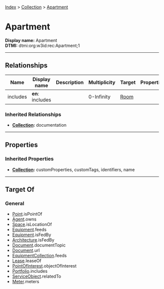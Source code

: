 [Index](../index.md) > [Collection](Collection.md) > [Apartment](#)
# Apartment

**Display name:** Apartment<br />
**DTMI:** dtmi:org:w3id:rec:Apartment;1

---

## Relationships

|Name|Display name|Description|Multiplicity|Target|Properties|Writable|
|-|-|-|-|-|-|-|
|includes|**en**: includes||0-Infinity|[Room](../Space/Architecture/Room/Room.md)||True|
### Inherited Relationships
* **[Collection](Collection.md):** documentation

---

## Properties

### Inherited Properties
* **[Collection](Collection.md):** customProperties, customTags, identifiers, name

---

## Target Of
### General
* [Point](../Point/Point.md).isPointOf
* [Agent](../Agent/Agent.md).owns
* [Space](../Space/Space.md).isLocationOf
* [Equipment](../Asset/Equipment/Equipment.md).feeds
* [Equipment](../Asset/Equipment/Equipment.md).isFedBy
* [Architecture](../Space/Architecture/Architecture.md).isFedBy
* [Document](../Information/Document/Document.md).documentTopic
* [Document](../Information/Document/Document.md).url
* [EquipmentCollection](Equipment-.md).feeds
* [Lease](../Event/Lease.md).leaseOf
* [PointOfInterest](../Information/PointOfInterest.md).objectOfInterest
* [Portfolio](Portfolio.md).includes
* [ServiceObject](../Information/ServiceObject/ServiceObject.md).relatedTo
* [Meter](../Asset/Equipment/Meter/Meter.md).meters
